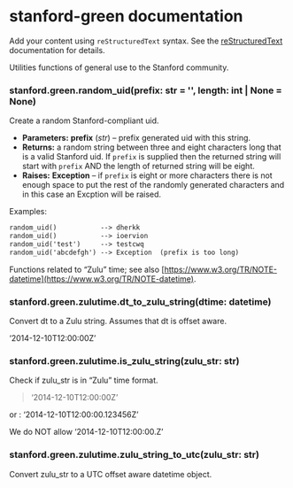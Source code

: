 <!-- stanford-green documentation master file, created by
sphinx-quickstart on Mon Jul 29 09:40:26 2024.
You can adapt this file completely to your liking, but it should at least
contain the root `toctree` directive. -->

# stanford-green documentation

Add your content using `reStructuredText` syntax. See the
[reStructuredText](https://www.sphinx-doc.org/en/master/usage/restructuredtext/index.html)
documentation for details.

<a id="module-stanford.green"></a>

Utilities functions of general use to the Stanford community.

### stanford.green.random_uid(prefix: str = '', length: int | None = None)

Create a random Stanford-compliant uid.

* **Parameters:**
  **prefix** (*str*) – prefix generated uid with this string.
* **Returns:**
  a random string between three and eight characters long that
  is a valid Stanford uid. If `prefix` is supplied then the returned
  string will start with `prefix` AND the length of returned string
  will be eight.
* **Raises:**
  **Exception** – if `prefix` is eight or more characters there
  is not enough space to put the rest of the randomly generated
  characters and in this case an Excption will be raised.

Examples:

```default
random_uid()           --> dherkk
random_uid()           --> ioervion
random_uid('test')     --> testcwq
random_uid('abcdefgh') --> Exception  (prefix is too long)
```

<a id="module-stanford.green.zulutime"></a>

Functions related to “Zulu” time; see also [https://www.w3.org/TR/NOTE-datetime](https://www.w3.org/TR/NOTE-datetime).

### stanford.green.zulutime.dt_to_zulu_string(dtime: datetime)

Convert dt to a Zulu string. Assumes that dt is offset aware.

‘2014-12-10T12:00:00Z’

### stanford.green.zulutime.is_zulu_string(zulu_str: str)

Check if zulu_str is in “Zulu” time format.

> ‘2014-12-10T12:00:00Z’

or
: ‘2014-12-10T12:00:00.123456Z’

We do NOT allow ‘2014-12-10T12:00:00.Z’

### stanford.green.zulutime.zulu_string_to_utc(zulu_str: str)

Convert zulu_str to a UTC offset aware datetime object.
